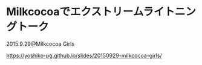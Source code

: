 # Milkcocoaでエクストリームライトニングトーク

2015.9.29@Milkcocoa Girls

https://yoshiko-pg.github.io/slides/20150929-milkcocoa-girls/
